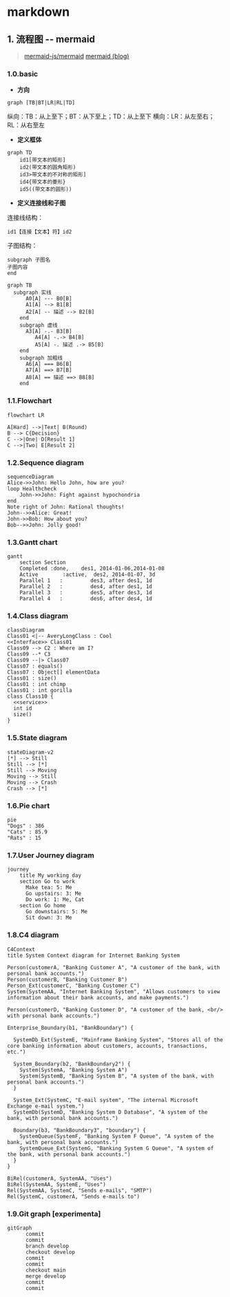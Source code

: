 # markdown

## 1. 流程图 -- mermaid

> [mermaid-js/mermaid](https://github.com/mermaid-js/mermaid)
> [mermaid (blog)](https://mermaid-js.github.io/mermaid/#/)

### 1.0.basic

- **方向**

```
graph [TB|BT|LR|RL|TD]
```

纵向：TB：从上至下；BT：从下至上；TD：从上至下
横向：LR：从左至右；RL：从右至左

- **定义框体**

```mermaid
graph TD
    id1[带文本的矩形]
    id2(带文本的圆角矩形)
    id3>带文本的不对称的矩形]
    id4{带文本的菱形}
    id5((带文本的圆形))
```

- **定义连接线和子图**

连接线结构：

```
id1【连接【文本】符】id2
```

子图结构：

```
subgraph 子图名
子图内容
end
```

```mermaid
graph TB
  subgraph 实线
      A0[A] --- B0[B]
      A1[A] --> B1[B]
      A2[A] -- 描述 --> B2[B]
    end
    subgraph 虚线
      A3[A] -.- B3[B]
         A4[A] -.-> B4[B]
         A5[A] -. 描述 .-> B5[B]
    end
    subgraph 加粗线
      A6[A] === B6[B]
      A7[A] ==> B7[B]
      A8[A] == 描述 ==> B8[B]
    end
```

### 1.1.Flowchart

```mermaid
flowchart LR

A[Hard] -->|Text| B(Round)
B --> C{Decision}
C -->|One| D[Result 1]
C -->|Two| E[Result 2]
```

### 1.2.Sequence diagram

```mermaid
sequenceDiagram
Alice->>John: Hello John, how are you?
loop Healthcheck
    John->>John: Fight against hypochondria
end
Note right of John: Rational thoughts!
John-->>Alice: Great!
John->>Bob: How about you?
Bob-->>John: Jolly good!
```

### 1.3.Gantt chart

```mermaid
gantt
    section Section
    Completed :done,    des1, 2014-01-06,2014-01-08
    Active        :active,  des2, 2014-01-07, 3d
    Parallel 1   :         des3, after des1, 1d
    Parallel 2   :         des4, after des1, 1d
    Parallel 3   :         des5, after des3, 1d
    Parallel 4   :         des6, after des4, 1d
```

### 1.4.Class diagram

```mermaid
classDiagram
Class01 <|-- AveryLongClass : Cool
<<Interface>> Class01
Class09 --> C2 : Where am I?
Class09 --* C3
Class09 --|> Class07
Class07 : equals()
Class07 : Object[] elementData
Class01 : size()
Class01 : int chimp
Class01 : int gorilla
class Class10 {
  <<service>>
  int id
  size()
}
```

### 1.5.State diagram

```mermaid
stateDiagram-v2
[*] --> Still
Still --> [*]
Still --> Moving
Moving --> Still
Moving --> Crash
Crash --> [*]
```

### 1.6.Pie chart

```mermaid
pie
"Dogs" : 386
"Cats" : 85.9
"Rats" : 15
```

### 1.7.User Journey diagram

```mermaid
journey
    title My working day
    section Go to work
      Make tea: 5: Me
      Go upstairs: 3: Me
      Do work: 1: Me, Cat
    section Go home
      Go downstairs: 5: Me
      Sit down: 3: Me
```

### 1.8.C4 diagram

```mermaid
C4Context
title System Context diagram for Internet Banking System

Person(customerA, "Banking Customer A", "A customer of the bank, with personal bank accounts.")
Person(customerB, "Banking Customer B")
Person_Ext(customerC, "Banking Customer C")
System(SystemAA, "Internet Banking System", "Allows customers to view information about their bank accounts, and make payments.")

Person(customerD, "Banking Customer D", "A customer of the bank, <br/> with personal bank accounts.")

Enterprise_Boundary(b1, "BankBoundary") {

  SystemDb_Ext(SystemE, "Mainframe Banking System", "Stores all of the core banking information about customers, accounts, transactions, etc.")

  System_Boundary(b2, "BankBoundary2") {
    System(SystemA, "Banking System A")
    System(SystemB, "Banking System B", "A system of the bank, with personal bank accounts.")
  }

  System_Ext(SystemC, "E-mail system", "The internal Microsoft Exchange e-mail system.")
  SystemDb(SystemD, "Banking System D Database", "A system of the bank, with personal bank accounts.")

  Boundary(b3, "BankBoundary3", "boundary") {
    SystemQueue(SystemF, "Banking System F Queue", "A system of the bank, with personal bank accounts.")
    SystemQueue_Ext(SystemG, "Banking System G Queue", "A system of the bank, with personal bank accounts.")
  }
}

BiRel(customerA, SystemAA, "Uses")
BiRel(SystemAA, SystemE, "Uses")
Rel(SystemAA, SystemC, "Sends e-mails", "SMTP")
Rel(SystemC, customerA, "Sends e-mails to")
```

### 1.9.Git graph [experimenta]

```mermaid
gitGraph
      commit
      commit
      branch develop
      checkout develop
      commit
      commit
      checkout main
      merge develop
      commit
      commit
```

